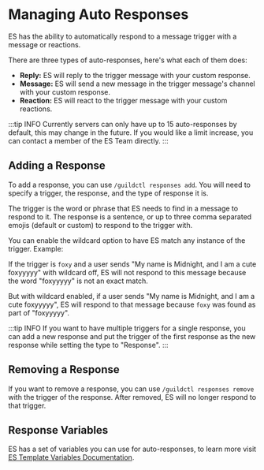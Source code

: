 # Managing Auto Responses
ES has the ability to automatically respond to a message trigger with a message or reactions.

There are three types of auto-responses, here's what each of them does:

- **Reply:** ES will reply to the trigger message with your custom response.
- **Message:** ES will send a new message in the trigger message's channel with your custom response.
- **Reaction:** ES will react to the trigger message with your custom reactions.

:::tip INFO
Currently servers can only have up to 15 auto-responses by default, this may change in the future.
If you would like a limit increase, you can contact a member of the ES Team directly.
:::


## Adding a Response
To add a response, you can use `/guildctl responses add`.
You will need to specify a trigger, the response, and the type of response it is.

The trigger is the word or phrase that ES needs to find in a message to respond to it.
The response is a sentence, or up to three comma separated emojis (default or custom) to respond to the trigger with.

You can enable the wildcard option to have ES match any instance of the trigger. Example:

If the trigger is `foxy` and a user sends "My name is Midnight, and I am a cute foxyyyyy" with wildcard off,
ES will not respond to this message because the word "foxyyyyy" is not an exact match.

But with wildcard enabled, if a user sends "My name is Midnight, and I am a cute foxyyyyy",
ES will respond to that message because `foxy` was found as part of "foxyyyyy".

:::tip INFO
If you want to have multiple triggers for a single response,
you can add a new response and put the trigger of the first response as the new response while setting the type to "Response".
:::


## Removing a Response
If you want to remove a response, you can use `/guildctl responses remove` with the trigger of the response.
After removed, ES will no longer respond to that trigger.


## Response Variables
ES has a set of variables you can use for auto-responses, to learn more visit [ES Template Variables Documentation](/misc/useful#template-variables).
